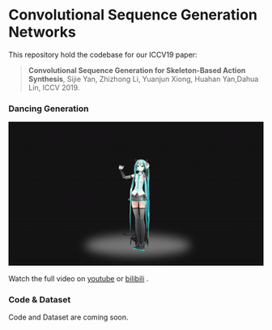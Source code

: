 # Convolutional Sequence Generation Networks

This repository hold the codebase for our ICCV19 paper:
> **Convolutional Sequence Generation for Skeleton-Based Action Synthesis**, Sijie Yan, Zhizhong Li, Yuanjun Xiong, Huahan Yan,Dahua Lin, ICCV 2019.

### Dancing Generation
<p align="center">
    <img src="resource/demo.gif", width="1200">
</p>

Watch the full video on [youtube](https://www.youtube.com/watch?v=RU8OJ1YkxYw) or [bilibili](https://www.bilibili.com/video/av73976030) .

### Code & Dataset
Code and Dataset are coming soon.